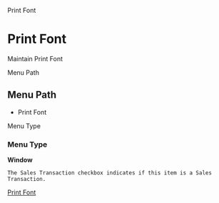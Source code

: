 
Print Font
# Print Font


Maintain Print Font

Menu Path
## Menu Path



- Print Font

Menu Type
### Menu Type

**Window**

```
The Sales Transaction checkbox indicates if this item is a Sales Transaction.
```

[Print Font](functional-guide/window/window-print-font.md)